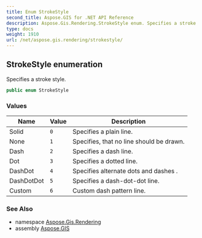```yaml
---
title: Enum StrokeStyle
second_title: Aspose.GIS for .NET API Reference
description: Aspose.Gis.Rendering.StrokeStyle enum. Specifies a stroke style
type: docs
weight: 1910
url: /net/aspose.gis.rendering/strokestyle/
---
```

## StrokeStyle enumeration

Specifies a stroke style.

```csharp
public enum StrokeStyle
```

### Values

| Name | Value | Description |
| --- | --- | --- |
| Solid | `0` | Specifies a plain line. |
| None | `1` | Specifies, that no line should be drawn. |
| Dash | `2` | Specifies a dash line. |
| Dot | `3` | Specifies a dotted line. |
| DashDot | `4` | Specifies alternate dots and dashes . |
| DashDotDot | `5` | Specifies a dash-dot-dot line. |
| Custom | `6` | Custom dash pattern line. |

### See Also

* namespace [Aspose.Gis.Rendering](../../aspose.gis.rendering/)
* assembly [Aspose.GIS](../../)


